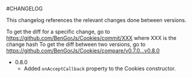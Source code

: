 #CHANGELOG

This changelog references the relevant changes done between versions.

To get the diff for a specific change, go to https://github.com/BenGorJs/Cookies/commit/XXX where XXX is the change hash 
To get the diff between two versions, go to https://github.com/BenGorJs/Cookies/compare/v0.7.0...v0.8.0

* 0.8.0
    * Added `onAcceptCallback` property to the Cookies constructor.
